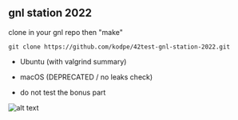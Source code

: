 ## gnl station 2022

clone in your gnl repo then "make"

```
git clone https://github.com/kodpe/42test-gnl-station-2022.git
```

- Ubuntu (with valgrind summary)

- macOS (DEPRECATED / no leaks check)

- do not test the bonus part

![alt text](https://i.imgur.com/JLAlL16.png)


